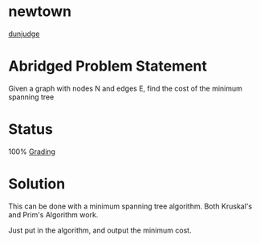 # newtown
[dunjudge](https://dunjudge.me/analysis/problems/1946/)

# Abridged Problem Statement
Given a graph with nodes N and edges E, find the cost of the minimum spanning tree

# Status
100%
[Grading](https://dunjudge.me/analysis/submissions/715994/)

# Solution
This can be done with a minimum spanning tree algorithm. Both Kruskal's and Prim's Algorithm work.

Just put in the algorithm, and output the minimum cost.